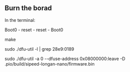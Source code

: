 ## Burn the borad
In the terminal:

Boot0 - reset - reset - Boot0

make

sudo ./dfu-util -l | grep 28e9:0189

sudo ./dfu-util -a 0 --dfuse-address 0x08000000:leave -D .pio/build/sipeed-longan-nano/firmware.bin